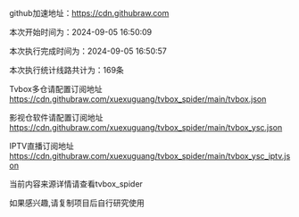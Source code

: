 
    
github加速地址：https://cdn.githubraw.com
    
本次开始时间为：2024-09-05 16:50:09

本次执行完成时间为：2024-09-05 16:50:57

本次执行统计线路共计为：169条

Tvbox多仓请配置订阅地址 https://cdn.githubraw.com/xuexuguang/tvbox_spider/main/tvbox.json

影视仓软件请配置订阅地址 https://cdn.githubraw.com/xuexuguang/tvbox_spider/main/tvbox_ysc.json

IPTV直播订阅地址 https://cdn.githubraw.com/xuexuguang/tvbox_spider/main/tvbox_ysc_iptv.json

当前内容来源详情请查看tvbox_spider

如果感兴趣,请复制项目后自行研究使用
